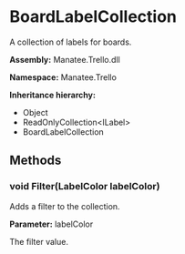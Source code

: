 # BoardLabelCollection

A collection of labels for boards.

**Assembly:** Manatee.Trello.dll

**Namespace:** Manatee.Trello

**Inheritance hierarchy:**

- Object
- ReadOnlyCollection&lt;ILabel&gt;
- BoardLabelCollection

## Methods

### void Filter(LabelColor labelColor)

Adds a filter to the collection.

**Parameter:** labelColor

The filter value.

